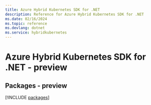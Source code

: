 ```yaml
---
title: Azure Hybrid Kubernetes SDK for .NET
description: Reference for Azure Hybrid Kubernetes SDK for .NET
ms.date: 02/16/2024
ms.topic: reference
ms.devlang: dotnet
ms.service: hybridkubernetes
---
```

# Azure Hybrid Kubernetes SDK for .NET - preview
## Packages - preview
[!INCLUDE [packages](hybrid-kubernetes-index.md)]